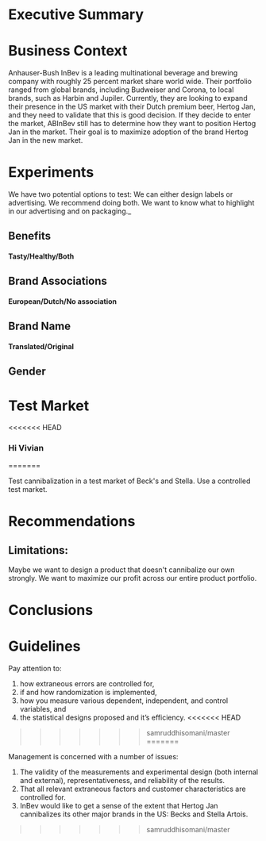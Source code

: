 # Executive Summary

# Business Context
Anhauser-Bush InBev is a leading multinational beverage and brewing company with roughly 25 percent market share world wide. Their portfolio ranged from global brands, including Budweiser and Corona, to local brands, such as Harbin and Jupiler. Currently, they are looking to expand their presence in the US market with their Dutch premium beer, Hertog Jan, and they need to validate that this is good decision. If they decide to enter the market, ABInBev still has to determine how they want to position Hertog Jan in the market. Their goal is to maximize adoption of the brand Hertog Jan in the new market.  

# Experiments

We have two potential options to test: We can either design labels or advertising. We recommend doing both. We want to know what to highlight in our advertising and on packaging._

## Benefits

#### Tasty/Healthy/Both

## Brand Associations

#### European/Dutch/No association

## Brand Name
#### Translated/Original

## Gender

# Test Market
<<<<<<< HEAD

### Hi Vivian
=======

Test cannibalization in a test market of Beck's and Stella. Use a controlled test market.

# Recommendations

## Limitations:

Maybe we want to design a product that doesn't cannibalize our own strongly. We want to maximize our profit across our entire product portfolio.

# Conclusions

# Guidelines
Pay attention to:
1) how extraneous errors are controlled for,
2) if and how randomization is implemented,
3) how you measure various dependent, independent, and control variables, and
4) the statistical designs proposed and it’s efficiency.
<<<<<<< HEAD
>>>>>>> samruddhisomani/master
=======

Management is concerned with a number of issues:
1) The validity of the measurements and experimental design (both internal and external),
representativeness, and reliability of the results.
2) That all relevant extraneous factors and customer characteristics are controlled for.
3) InBev would like to get a sense of the extent that Hertog Jan cannibalizes its other major brands
in the US: Becks and Stella Artois.
>>>>>>> samruddhisomani/master
